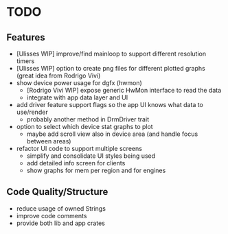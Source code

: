 TODO
====

Features
--------

* [Ulisses WIP] improve/find mainloop to support different resolution timers
* [Ulisses WIP] option to create png files for different plotted graphs (great idea from Rodrigo Vivi)
* show device power usage for dgfx (hwmon)
  * [Rodrigo Vivi WIP] expose generic HwMon interface to read the data
  * integrate with app data layer and UI
* add driver feature support flags so the app UI knows what data to use/render
  * probably another method in DrmDriver trait
* option to select which device stat graphs to plot
  * maybe add scroll view also in device area (and handle focus between areas)
* refactor UI code to support multiple screens
  * simplify and consolidate UI styles being used
  * add detailed info screen for clients
  * show graphs for mem per region and for engines

Code Quality/Structure
----------------------

* reduce usage of owned Strings
* improve code comments
* provide both lib and app crates
